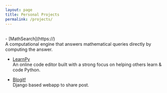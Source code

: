 ```yaml
---
layout: page
title: Personal Projects
permalink: /projects/
---
```

<br>
- [MathSearch](https://)  <br>
A computational engine that answers mathematical queries directly by computing the answer.<br>

- [LearnPy](https://) <br> An online code editor built with a strong focus on helping others learn & code Python.

- [Blogit!](https://) <br> Django based webapp to share post.



